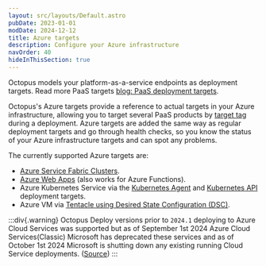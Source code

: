 ```yaml
---
layout: src/layouts/Default.astro
pubDate: 2023-01-01
modDate: 2024-12-12
title: Azure targets
description: Configure your Azure infrastructure
navOrder: 40
hideInThisSection: true
---
```


Octopus models your platform-as-a-service endpoints as deployment targets. Read more PaaS targets [blog: PaaS deployment targets](https://octopus.com/blog/paas-targets).

Octopus's Azure targets provide a reference to actual targets in your Azure infrastructure, allowing you to target several PaaS products by [target tag](/docs/infrastructure/deployment-targets/target-tags) during a deployment. Azure targets are added the same way as regular deployment targets and go through health checks, so you know the status of your Azure infrastructure targets and can spot any problems.

The currently supported Azure targets are:

- [Azure Service Fabric Clusters](/docs/infrastructure/deployment-targets/azure/service-fabric-cluster-targets).
- [Azure Web Apps](/docs/infrastructure/deployment-targets/azure/web-app-targets) (also works for Azure Functions).
- Azure Kubernetes Service via the [Kubernetes Agent](/docs/kubernetes/targets/kubernetes-agent) and [Kubernetes API](/docs/kubernetes/targets/kubernetes-api) deployment targets.
- Azure VM via [Tentacle using Desired State Configuration (DSC)](/docs/infrastructure/deployment-targets/tentacle/windows/azure-virtual-machines/via-an-arm-template-with-dsc).

:::div{.warning}
Octopus Deploy versions prior to `2024.1` deploying to Azure Cloud Services was supported but as of September 1st 2024 Azure Cloud Services(Classic) Microsoft has deprecated these services and as of October 1st 2024 Microsoft is shutting down any existing running Cloud Service deployments. ([Source](https://learn.microsoft.com/en-us/azure/cloud-services/cloud-services-choose-me))
:::
